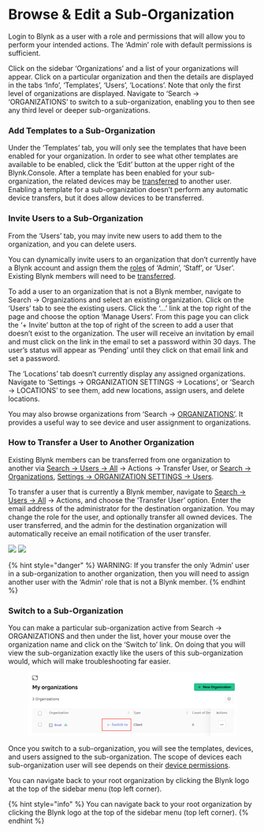 # Browse & Edit a Sub-Organization

Login to Blynk as a user with a role and permissions that will allow you to perform your intended actions.  The ‘Admin’ role with default permissions is sufficient.

Click on the sidebar ‘Organizations’ and a list of your organizations will appear.  Click on a particular organization and then the details are displayed in the tabs ‘Info’, ‘Templates’, ‘Users’, ‘Locations’.   Note that only the first level of organizations are displayed.  Navigate to ‘Search -> ‘ORGANIZATIONS’ to switch to a sub-organization, enabling you to then see any third level or deeper sub-organizations.

### Add Templates to a Sub-Organization

Under the ‘Templates’ tab, you will only see the templates that have been enabled for your organization.  In order to see what other templates are available to be enabled, click the ‘Edit’ button at the upper right of the Blynk.Console.  After a template has been enabled for your sub-organization, the related devices may be [transferred](https://docs.blynk.io/en/blynk.console/devices/actions-with-devices#move-device-to-another-organization-within-your-hierarchy) to another user.  Enabling a template for a sub-organization doesn’t perform any automatic device transfers, but it does allow devices to be transferred.&#x20;

### Invite Users to a Sub-Organization

From the ‘Users’ tab, you may invite new users to add them to the organization, and you can delete users.

You can dynamically invite users to an organization that don’t currently have a Blynk account and assign them the [roles](https://docs.blynk.io/en/blynk.console/settings/access#roles-and-permissions) of ‘Admin’, ‘Staff’, or ‘User’.  Existing Blynk members will need to be [transferred](browse-and-edit-a-sub-organization.md#how-to-transfer-a-user-to-another-organization).

To add a user to an organization that is not a Blynk member, navigate to Search -> Organizations and select an existing organization.  Click on the ‘Users’ tab to see the existing users.  Click the ‘...’ link at the top right of the page and choose the option ‘Manage Users’.  From this page you can click the ‘+ Invite’ button at the top of right of the screen to add a user that doesn’t exist to the organization. The user will receive an invitation by email and must click on the link in the email to set a password within 30 days. The user’s status will appear as ‘Pending’ until they click on that email link and set a password.

The ‘Locations’ tab doesn’t currently display any assigned organizations.  Navigate to ‘Settings -> ORGANIZATION SETTINGS -> Locations’, or ‘Search -> LOCATIONS’ to see them, add new locations, assign users, and delete locations. &#x20;

You may also browse organizations from ‘Search -> [ORGANIZATIONS’](https://docs.blynk.io/en/blynk.console/search-data).  It provides a useful way to see device and user assignment to organizations.

### How to Transfer a User to Another Organization

Existing Blynk members can be transferred from one organization to another via [Search -> Users -> All](https://docs.blynk.io/en/blynk.console/users/users-list#users-table) -> Actions -> Transfer User, or [Search -> Organizations](https://docs.blynk.io/en/blynk.console/settings/organization-settings/users#hover-options), [Settings -> ORGANIZATION SETTINGS -> Users](https://docs.blynk.io/en/blynk.console/settings/organization-settings/users#hover-options).

To transfer a user that is currently a Blynk member, navigate to  [Search -> Users -> All](https://docs.blynk.io/en/blynk.console/users/users-list#users-table) -> Actions, and choose the ‘Transfer User’ option.  Enter the email address of the administrator for the destination organization.  You may change the role for the user, and optionally transfer all owned devices.  The user transferred, and the admin for the destination organization will automatically receive an email notification of the user transfer. &#x20;

![](https://lh6.googleusercontent.com/lheniT04JM8J9tggh3d3aG7aQbwN9s9QHPZ9E7plcDSGeQjkOc6noBEXHYGI\_J6lArBnLYV1oK1gjsrXOTrFB\_9TX8zpM2J06SFqxL3QSr5eNQOHz9\_6A\_bYH9lhMjE9agmtdLtiUsMQRwsjXgrfEiVZHFLD9Val0ulyJXzgJgNuw9FpXzr6EssNN\_vUig)   ![](https://lh5.googleusercontent.com/VR1k0YxzWlflnCNJnJLxTe3x0dy0sa6pbzFiNtsNoQ0CKeZRZI\_K0QN1WlN72k5H60yYeB66qlDR7XgsB3MaDB6Roi6hQPk4\_xRswMEEwnkfxt6t\_tWzmwI4qi3qO8egk7b\_HLxg7ja-NdYZ7HviiIDJcfs13v9e4091OMk1z\_uzoV8PMmEy\_DvAvXVnvQ)

{% hint style="danger" %}
WARNING:  If you transfer the only ‘Admin’ user in a sub-organization to another organization, then you will need to assign another user with the ‘Admin’ role that is not a Blynk member.
{% endhint %}

### Switch to a Sub-Organization

You can make a particular sub-organization active from Search -> ORGANIZATIONS and then under the list, hover your mouse over the organization name and click on the ‘Switch to’ link. On doing that you will view the sub-organization exactly like the users of this sub-organization would, which will make troubleshooting far easier.

<figure><img src="../../.gitbook/assets/switch-to.png" alt=""><figcaption></figcaption></figure>

Once you switch to a sub-organization, you will see the templates, devices, and users assigned to the sub-organization.  The scope of devices each sub-organization user will see depends on their [device permissions](https://docs.blynk.io/en/blynk.console/settings/access#devices).

You can navigate back to your root organization by clicking the Blynk logo at the top of the sidebar menu (top left corner).

{% hint style="info" %}
You can navigate back to your root organization by clicking the Blynk logo at the top of the sidebar menu (top left corner).
{% endhint %}

